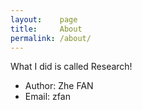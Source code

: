 ```yaml
---
layout:    page
title:     About
permalink: /about/
---
```


What I did is called Research!

- Author: Zhe FAN
- Email:  zfan
